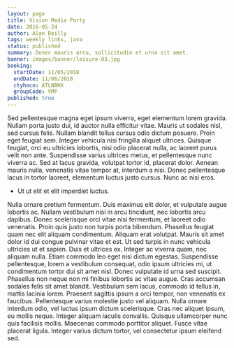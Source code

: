 ```yaml
---
layout: page
title: Vision Media Party
date: 2016-05-24
author: Alan Reilly
tags: weekly links, java
status: published
summary: Donec mauris arcu, sollicitudin et urna sit amet.
banner: images/banner/leisure-03.jpg
booking:
  startDate: 11/05/2018
  endDate: 11/06/2018
  ctyhocn: ATLNBHX
  groupCode: VMP
published: true
---
```

Sed pellentesque magna eget ipsum viverra, eget elementum lorem gravida. Nullam porta justo dui, id auctor nulla efficitur vitae. Mauris ut sodales nisl, sed cursus felis. Nullam blandit tellus cursus odio dictum posuere. Proin eget feugiat sem. Integer vehicula nisi fringilla aliquet ultrices. Quisque feugiat, orci eu ultricies lobortis, nisi odio placerat nulla, ac laoreet purus velit non ante. Suspendisse varius ultrices metus, et pellentesque nunc viverra ac. Sed at lacus gravida, volutpat tortor id, placerat dolor. Aenean mauris nulla, venenatis vitae tempor at, interdum a nisi. Donec pellentesque lacus in tortor laoreet, elementum luctus justo cursus. Nunc ac nisi eros.

* Ut ut elit et elit imperdiet luctus.

Nulla ornare pretium fermentum. Duis maximus elit dolor, et vulputate augue lobortis ac. Nullam vestibulum nisi in arcu tincidunt, nec lobortis arcu dapibus. Donec scelerisque orci vitae nisi fermentum, et laoreet odio venenatis. Proin quis justo non turpis porta bibendum. Phasellus feugiat quam nec elit aliquam condimentum. Aliquam erat volutpat. Mauris sit amet dolor id dui congue pulvinar vitae et est. Ut sed turpis in nunc vehicula ultricies ut et sapien. Duis et ultrices ex. Integer ac viverra quam, nec aliquam nulla. Etiam commodo leo eget nisi dictum egestas. Suspendisse pellentesque, lorem a vestibulum consequat, odio ipsum ultricies mi, ut condimentum tortor dui sit amet nisl. Donec vulputate id urna sed suscipit.
Phasellus non neque non mi finibus lobortis ac vitae augue. Cras accumsan sodales felis sit amet blandit. Vestibulum sem lacus, commodo id tellus in, mattis lacinia lorem. Praesent sagittis ipsum a orci tempor, non venenatis ex faucibus. Pellentesque varius molestie justo vel aliquam. Nulla ornare interdum odio, vel luctus ipsum dictum scelerisque. Cras nec aliquet ipsum, eu mollis neque. Integer aliquam iaculis convallis. Quisque ullamcorper nunc quis facilisis mollis. Maecenas commodo porttitor aliquet. Fusce vitae placerat ligula. Integer varius dictum tortor, vel consectetur ipsum eleifend sed.
